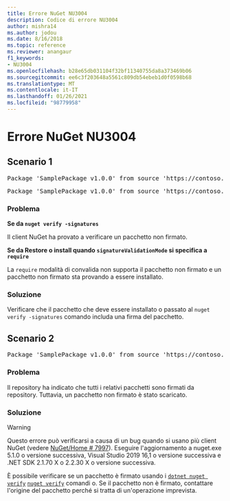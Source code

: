 ```yaml
---
title: Errore NuGet NU3004
description: Codice di errore NU3004
author: mishra14
ms.author: jodou
ms.date: 8/16/2018
ms.topic: reference
ms.reviewer: anangaur
f1_keywords:
- NU3004
ms.openlocfilehash: b28e65db031104f32bf11340755da8a373469b06
ms.sourcegitcommit: ee6c3f203648a5561c809db54ebeb1d0f0598b68
ms.translationtype: MT
ms.contentlocale: it-IT
ms.lasthandoff: 01/26/2021
ms.locfileid: "98779958"
---
```

# <a name="nuget-error-nu3004"></a>Errore NuGet NU3004

## <a name="scenario-1"></a>Scenario 1

<pre>Package 'SamplePackage v1.0.0' from source 'https://contoso.com/index.json': The package is not signed.</pre>
<pre>Package 'SamplePackage v1.0.0' from source 'https://contoso.com/index.json': signatureValidationMode is set to require, so packages are allowed only if signed by trusted signers; however, this package is unsigned.</pre>

### <a name="issue"></a>Problema

**Se da `nuget verify -signatures`**

Il client NuGet ha provato a verificare un pacchetto non firmato.

**Se da Restore o install quando `signatureValidationMode` si specifica a `require`**

La `require` modalità di convalida non supporta il pacchetto non firmato e un pacchetto non firmato sta provando a essere installato.

### <a name="solution"></a>Soluzione

Verificare che il pacchetto che deve essere installato o passato al `nuget verify -signatures` comando includa una firma del pacchetto.

## <a name="scenario-2"></a>Scenario 2

<pre>Package 'SamplePackage v1.0.0' from source 'https://contoso.com/index.json': This repository indicated that all its packages are repository signed; however, this package is unsigned.</pre>

### <a name="issue"></a>Problema

Il repository ha indicato che tutti i relativi pacchetti sono firmati da repository. Tuttavia, un pacchetto non firmato è stato scaricato.

### <a name="solution"></a>Soluzione

> [!Warning]
> Questo errore può verificarsi a causa di un bug quando si usano più client NuGet (vedere [NuGet/Home # 7997](https://github.com/NuGet/Home/issues/7997)). Eseguire l'aggiornamento a nuget.exe 5.1.0 o versione successiva, Visual Studio 2019 16,1 o versione successiva e .NET SDK 2.1.70 X o 2.2.30 X o versione successiva.

È possibile verificare se un pacchetto è firmato usando i [`dotnet nuget verify`](/dotnet/core/tools/dotnet-nuget-verify.md) [`nuget verify`](../cli-reference/cli-ref-verify.md) comandi o. Se il pacchetto non è firmato, contattare l'origine del pacchetto perché si tratta di un'operazione imprevista.
